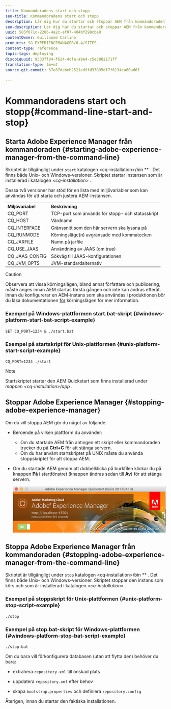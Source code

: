 ```yaml
---
title: Kommandoradens start och stopp
seo-title: Kommandoradens start och stopp
description: Lär dig hur du startar och stoppar AEM från kommandoraden.
seo-description: Lär dig hur du startar och stoppar AEM från kommandoraden.
uuid: 585f071c-2286-4a2c-af07-404bf298cba8
contentOwner: Guillaume Carlino
products: SG_EXPERIENCEMANAGER/6.4/SITES
content-type: reference
topic-tags: deploying
discoiquuid: 9333ff84-f624-4cfa-a9e4-c5e3882171ff
translation-type: tm+mt
source-git-commit: 67e87dabeb2521ed9fd33895df7f6134ca60ad6f

---
```



# Kommandoradens start och stopp{#command-line-start-and-stop}

## Starta Adobe Experience Manager från kommandoraden {#starting-adobe-experience-manager-from-the-command-line}

Skriptet är tillgängligt under `start` katalogen &lt;cq-installation>/bin ** . Det finns både Unix- och Windows-versioner. Skriptet startar instansen som är installerad i katalogen *&lt;cq-installation>* .

Dessa två versioner har stöd för en lista med miljövariabler som kan användas för att starta och justera AEM-instansen.

<table> 
 <tbody> 
  <tr> 
   <td><strong>Miljövariabel </strong></td> 
   <td><strong>Beskrivning </strong></td> 
  </tr> 
  <tr> 
   <td>CQ_PORT</td> 
   <td>TCP-port som används för stopp- och statusskript<br /> </td> 
  </tr> 
  <tr> 
   <td>CQ_HOST</td> 
   <td>Värdnamn<br /> </td> 
  </tr> 
  <tr> 
   <td>CQ_INTERFACE</td> 
   <td>Gränssnitt som den här servern ska lyssna på<br /> </td> 
  </tr> 
  <tr> 
   <td>CQ_RUNMODE</td> 
   <td>Körningsläge(n) avgränsade med kommatecken<br /> </td> 
  </tr> 
  <tr> 
   <td>CQ_JARFILE</td> 
   <td>Namn på jarfile<br /> </td> 
  </tr> 
  <tr> 
   <td>CQ_USE_JAAS</td> 
   <td>Användning av JAAS (om true)<br /> </td> 
  </tr> 
  <tr> 
   <td>CQ_JAAS_CONFIG</td> 
   <td>Sökväg till JAAS-konfigurationen<br /> </td> 
  </tr> 
  <tr> 
   <td>CQ_JVM_OPTS</td> 
   <td>JVM-standardalternativ<br /> </td> 
  </tr> 
 </tbody> 
</table>

>[!CAUTION]
>
>Observera att vissa körningslägen, bland annat författare och publicering, måste anges innan AEM startas första gången och inte kan ändras efteråt. Innan du konfigurerar en AEM-instans som ska användas i produktionen bör du läsa dokumentationen [för](/help/sites-deploying/configure-runmodes.md) körningslägen för mer information.

### Exempel på Windows-plattformen start.bat-skript {#windows-platform-start-bat-script-example}

```shell
SET CQ_PORT=1234 & ./start.bat
```

### Exempel på startskript för Unix-plattformen {#unix-platform-start-script-example}

```shell
CQ_PORT=1234 ./start
```

>[!NOTE]
>
>Startskriptet startar den AEM Quickstart som finns installerad under *mappen &lt;cq-installation>/app* .

## Stoppar Adobe Experience Manager {#stopping-adobe-experience-manager}

Om du vill stoppa AEM gör du något av följande:

* Beroende på vilken plattform du använder:

   * Om du startade AEM från antingen ett skript eller kommandoraden trycker du på **Ctrl+C** för att stänga servern.
   * Om du har använt startskriptet på UNIX måste du använda stoppskriptet för att stoppa AEM.

* Om du startade AEM genom att dubbelklicka på burkfilen klickar du på knappen **På** i startfönstret (knappen ändras sedan till **Av**) för att stänga servern.

   ![chlimage_1-63](assets/chlimage_1-63.png)

## Stoppa Adobe Experience Manager från kommandoraden {#stopping-adobe-experience-manager-from-the-command-line}

Skriptet är tillgängligt under `stop` katalogen &lt;cq-installation>/bin ** . Det finns både Unix- och Windows-versioner. Skriptet stoppar den instans som körs och som är installerad i katalogen *&lt;cq-installation>* .

### Exempel på stoppskript för Unix-plattformen {#unix-platform-stop-script-example}

```shell
./stop
```

### Exempel på stop.bat-skript för Windows-plattformen {#windows-platform-stop-bat-script-example}

```shell
./stop.bat
```

Om du bara vill förkonfigurera databasen (utan att flytta den) behöver du bara:

* extrahera `repository.xml` till önskad plats

* uppdatera `repository.xml` efter behov

* skapa `bootstrap.properties` och definiera `repository.config`

Återigen, innan du startar den faktiska installationen.
